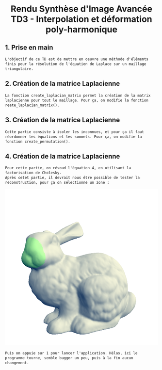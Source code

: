 # <center> Rendu Synthèse d'Image Avancée <br> TD3 - Interpolation et déformation poly-harmonique

 ## 1. Prise en main

    L'objectif de ce TD est de mettre en oeuvre une méthode d'éléments finis pour la résolution de l'équation de Laplace sur un maillage triangulaire.


## 2. Création de la matrice Laplacienne

    La fonction create_laplacian_matrix permet la création de la matrix laplacienne pour tout le maillage. Pour ça, on modifie la fonction reate_laplacian_matrix().


## 3. Création de la matrice Laplacienne

    Cette partie consiste à isoler les inconnues, et pour ça il faut réordonner les équations et les sommets. Pour ça, on modifie la fonction create_permutation().

## 4. Création de la matrice Laplacienne

    Pour cette partie, on résoud l'équation 4, en utilisant la factorisation de Cholesky.
    Après cetet partie, il devrait nous être possible de tester la reconstruction, pour ça on sélectionne un zone :

![bunny](Img_results/bunny_selection.PNG)

    Puis on appuie sur 1 pour lancer l'application. Hélas, ici le programme tourne, semble bugger un peu, puis à la fin aucun changement.
